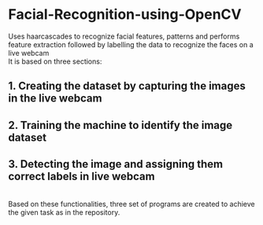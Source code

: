 # Facial-Recognition-using-OpenCV
Uses haarcascades to recognize facial features, patterns and performs feature extraction followed by labelling the data to recognize the faces on a live webcam
 <br/>
It is based on three sections:
## 1. Creating the dataset by capturing the images in the live webcam
## 2. Training the machine to identify the image dataset
## 3. Detecting the image and assigning them correct labels in live webcam
<br/>
Based on these functionalities, three set of programs are created to achieve the given task as in the repository.
